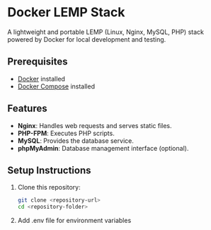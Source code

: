 # Docker LEMP Stack

A lightweight and portable LEMP (Linux, Nginx, MySQL, PHP) stack powered by Docker for local development and testing.

## Prerequisites

- [Docker](https://www.docker.com/get-started) installed
- [Docker Compose](https://docs.docker.com/compose/install/) installed

## Features

- **Nginx**: Handles web requests and serves static files.
- **PHP-FPM**: Executes PHP scripts.
- **MySQL**: Provides the database service.
- **phpMyAdmin**: Database management interface (optional).

## Setup Instructions

1. Clone this repository:
   ```bash
   git clone <repository-url>
   cd <repository-folder>

2. Add .env file for environment variables